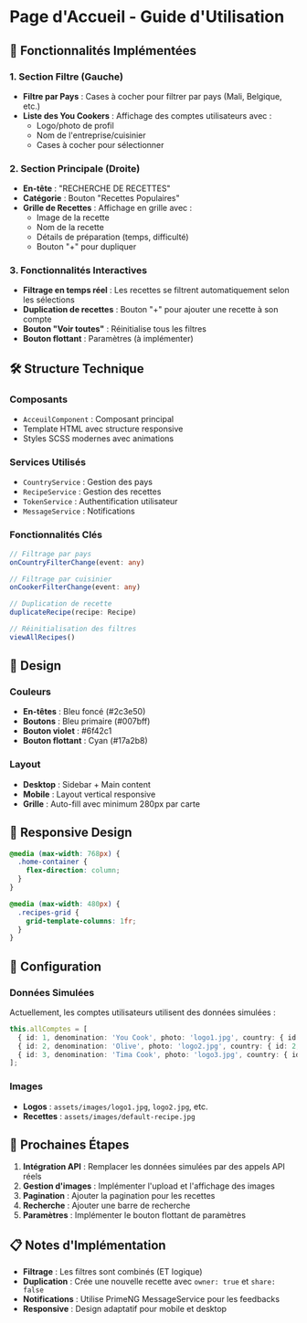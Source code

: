 # Page d'Accueil - Guide d'Utilisation

## 🎯 Fonctionnalités Implémentées

### 1. **Section Filtre (Gauche)**
- **Filtre par Pays** : Cases à cocher pour filtrer par pays (Mali, Belgique, etc.)
- **Liste des You Cookers** : Affichage des comptes utilisateurs avec :
  - Logo/photo de profil
  - Nom de l'entreprise/cuisinier
  - Cases à cocher pour sélectionner

### 2. **Section Principale (Droite)**
- **En-tête** : "RECHERCHE DE RECETTES"
- **Catégorie** : Bouton "Recettes Populaires"
- **Grille de Recettes** : Affichage en grille avec :
  - Image de la recette
  - Nom de la recette
  - Détails de préparation (temps, difficulté)
  - Bouton "+" pour dupliquer

### 3. **Fonctionnalités Interactives**
- **Filtrage en temps réel** : Les recettes se filtrent automatiquement selon les sélections
- **Duplication de recettes** : Bouton "+" pour ajouter une recette à son compte
- **Bouton "Voir toutes"** : Réinitialise tous les filtres
- **Bouton flottant** : Paramètres (à implémenter)

## 🛠️ Structure Technique

### **Composants**
- `AcceuilComponent` : Composant principal
- Template HTML avec structure responsive
- Styles SCSS modernes avec animations

### **Services Utilisés**
- `CountryService` : Gestion des pays
- `RecipeService` : Gestion des recettes
- `TokenService` : Authentification utilisateur
- `MessageService` : Notifications

### **Fonctionnalités Clés**
```typescript
// Filtrage par pays
onCountryFilterChange(event: any)

// Filtrage par cuisinier
onCookerFilterChange(event: any)

// Duplication de recette
duplicateRecipe(recipe: Recipe)

// Réinitialisation des filtres
viewAllRecipes()
```

## 🎨 Design

### **Couleurs**
- **En-têtes** : Bleu foncé (#2c3e50)
- **Boutons** : Bleu primaire (#007bff)
- **Bouton violet** : #6f42c1
- **Bouton flottant** : Cyan (#17a2b8)

### **Layout**
- **Desktop** : Sidebar + Main content
- **Mobile** : Layout vertical responsive
- **Grille** : Auto-fill avec minimum 280px par carte

## 📱 Responsive Design

```scss
@media (max-width: 768px) {
  .home-container {
    flex-direction: column;
  }
}

@media (max-width: 480px) {
  .recipes-grid {
    grid-template-columns: 1fr;
  }
}
```

## 🔧 Configuration

### **Données Simulées**
Actuellement, les comptes utilisateurs utilisent des données simulées :
```typescript
this.allComptes = [
  { id: 1, denomination: 'You Cook', photo: 'logo1.jpg', country: { id: 1, name: 'Mali' } },
  { id: 2, denomination: 'Olive', photo: 'logo2.jpg', country: { id: 2, name: 'Belgique' } },
  { id: 3, denomination: 'Tima Cook', photo: 'logo3.jpg', country: { id: 1, name: 'Mali' } }
];
```

### **Images**
- **Logos** : `assets/images/logo1.jpg`, `logo2.jpg`, etc.
- **Recettes** : `assets/images/default-recipe.jpg`

## 🚀 Prochaines Étapes

1. **Intégration API** : Remplacer les données simulées par des appels API réels
2. **Gestion d'images** : Implémenter l'upload et l'affichage des images
3. **Pagination** : Ajouter la pagination pour les recettes
4. **Recherche** : Ajouter une barre de recherche
5. **Paramètres** : Implémenter le bouton flottant de paramètres

## 📋 Notes d'Implémentation

- **Filtrage** : Les filtres sont combinés (ET logique)
- **Duplication** : Crée une nouvelle recette avec `owner: true` et `share: false`
- **Notifications** : Utilise PrimeNG MessageService pour les feedbacks
- **Responsive** : Design adaptatif pour mobile et desktop
